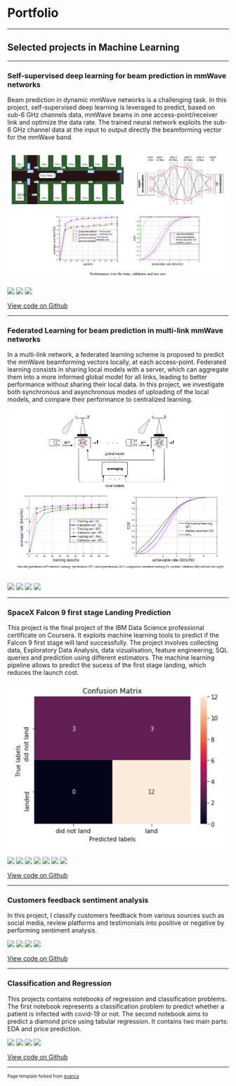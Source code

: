 # Portfolio

---

## Selected projects in Machine Learning

---

### Self-supervised deep learning for beam prediction in mmWave networks
Beam prediction in dynamic mmWave networks is a challenging task. In this project, self-supervised deep learning is leveraged to predict, based on sub-6 GHz channels data, mmWave beams in one access-point/receiver link and optimize the data rate. The trained neural network exploits the sub-6 GHz channel data at the input to output directly the beamforming vector for the mmWave band. 

<img src="images/proj1.png?raw=true" />

[![](https://img.shields.io/badge/Python-white?logo=Python)](#) [![](https://img.shields.io/badge/Tensorflow-white?logo=Tensorflow)](#)
[![](https://img.shields.io/badge/Matlab-white?logo=Matlab)](#)

[View code on Github](https://github.com/irchchaf/mmWave_beam_prediction)

---

### Federated Learning for beam prediction in multi-link mmWave networks
In a multi-link network, a federated learning scheme is proposed to predict the mmWave beamforming vectors locally, at each access-point. Federated learning consists in sharing  local models with a server, which can aggregate them into a more informed global model for all links, leading to better performance without sharing their local data. In this project, we investigate both synchronous and asynchronous modes of uploading of the local models, and compare their performance to centralized learning.  

<img src="images/proj2.png?raw=true"/>

[![](https://img.shields.io/badge/Python-white?logo=Python)](#) [![](https://img.shields.io/badge/Tensorflow-white?logo=Tensorflow)](#)
[![](https://img.shields.io/badge/Matlab-white?logo=Matlab)](#) [![](https://img.shields.io/badge/Keras-white?logo=Keras)](#)

---

### SpaceX Falcon 9 first stage Landing Prediction
This project is the final project of the IBM Data Science professional certificate on Coursera. It exploits machine learning  tools to  predict if the Falcon 9 first stage will land successfully. The project involves collecting data, Exploratory Data Analysis, data vizualisation, feature engineering, SQL queries and prediction using different estimators. The machine learning pipeline allows to predict the sucess of the first stage landing, which reduces the launch cost.   

<img src="images/proj3.png?raw=true"/>

[![](https://img.shields.io/badge/Python-white?logo=Python)](#) [![](https://img.shields.io/badge/SQL-white?logo=SQL)](#)
[![](https://img.shields.io/badge/html-white?logo=html)](#)  [![](https://img.shields.io/badge/Pandas-white?logo=Pandas)](#)
[![](https://img.shields.io/badge/Jupyter-white?logo=Jupyter)](#) [![](https://img.shields.io/badge/sklearn-white?logo=scikit-learn)](#)
[![](https://img.shields.io/badge/Dash-white?logo=Dash)](#)
  
[View code on Github](https://github.com/irchchaf/Data-Science-Capstone-coursera_course-)

---

### Customers feedback sentiment analysis
In this project, I classify customers feedback from various sources such as social media, review platforms and testimonials into positive or negative by performing sentiment analysis.

[![](https://img.shields.io/badge/Python-white?logo=Python)](#)   [![](https://img.shields.io/badge/Pandas-white?logo=Pandas)](#)
[![](https://img.shields.io/badge/Jupyter-white?logo=Jupyter)](#) [![](https://img.shields.io/badge/sklearn-white?logo=scikit-learn)](#)

[View code on Github](https://github.com/irchchaf/Customer_feedback_sentiment_analysis)

---

### Classification and Regression
This projects contains notebooks of regression and classification problems. The first notebook represents a classification problem to predict whether a patient is infected with covid-19 or not. The second notebook aims to predict a diamond price using tabular regression. It contains two main parts: EDA and price prediction. 

[![](https://img.shields.io/badge/Python-white?logo=Python)](#)   [![](https://img.shields.io/badge/Pandas-white?logo=Pandas)](#)
[![](https://img.shields.io/badge/Jupyter-white?logo=Jupyter)](#) [![](https://img.shields.io/badge/sklearn-white?logo=scikit-learn)](#)

[View code on Github](https://github.com/irchchaf/regression_and_classification_problems)



---
<p style="font-size:10px">Page template forked from <a href="https://github.com/evanca/quick-portfolio">evanca</a></p>
<!-- Remove above link if you don't want to attibute -->
